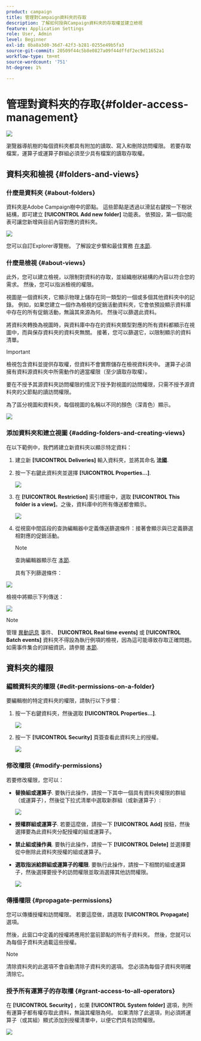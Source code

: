 ```yaml
---
product: campaign
title: 管理對Campaign資料夾的存取
description: 了解如何授與Campaign資料夾的存取權並建立檢視
feature: Application Settings
role: User, Admin
level: Beginner
exl-id: 0ba8a3d0-36d7-42f3-b281-0255e49b5fa3
source-git-commit: 20509f44c5b8e0827a09f44dffdf2ec9d11652a1
workflow-type: tm+mt
source-wordcount: '751'
ht-degree: 1%

---
```


# 管理對資料夾的存取{#folder-access-management}

![](../../assets/common.svg)

瀏覽器導航樹的每個資料夾都具有附加的讀取、寫入和刪除訪問權限。 若要存取檔案，運算子或運算子群組必須至少具有檔案的讀取存取權。

## 資料夾和檢視 {#folders-and-views}

### 什麼是資料夾 {#about-folders}

資料夾是Adobe Campaign樹中的節點。 這些節點是透過以滑鼠右鍵按一下樹狀結構，即可建立 **[!UICONTROL Add new folder]** 功能表。 依預設，第一個功能表可讓您新增與目前內容對應的資料夾。

![](assets/s_ncs_user_add_folder_in_tree.png)

您可以自訂Explorer導覽樹。 了解設定步驟和最佳實務 [在本節](adobe-campaign-workspace.md).

### 什麼是檢視 {#about-views}

此外，您可以建立檢視，以限制對資料的存取，並組織樹狀結構的內容以符合您的需求。 然後，您可以指派檢視的權限。

視圖是一個資料夾，它顯示物理上儲存在同一類型的一個或多個其他資料夾中的記錄。 例如，如果您建立一個作為檢視的促銷活動資料夾，它會依預設顯示資料庫中存在的所有促銷活動，無論其來源為何。 然後可以篩選此資料。

將資料夾轉換為視圖時，與資料庫中存在的資料夾類型對應的所有資料都顯示在視圖中，而與保存資料夾的資料夾無關。 接著，您可以篩選它，以限制顯示的資料清單。

>[!IMPORTANT]
>
>檢視包含資料並提供存取權，但資料不會實際儲存在檢視資料夾中。 運算子必須擁有資料源資料夾中所需動作的適當權限（至少讀取存取權）。
>
>要在不授予其源資料夾訪問權限的情況下授予對視圖的訪問權限，只需不授予源資料夾的父節點的讀訪問權限。

為了區分視圖和資料夾，每個視圖的名稱以不同的顏色（深青色）顯示。

![](assets/s_ncs_user_view_name_color.png)

### 添加資料夾和建立視圖 {#adding-folders-and-creating-views}

在以下範例中，我們將建立新資料夾以顯示特定資料：

1. 建立新 **[!UICONTROL Deliveries]** 輸入資料夾，並將其命名 **法國**.
1. 按一下右鍵此資料夾並選擇 **[!UICONTROL Properties...]**.

   ![](assets/s_ncs_user_add_folder_exple.png)

1. 在 **[!UICONTROL Restriction]** 索引標籤中，選取 **[!UICONTROL This folder is a view]**。之後，資料庫中的所有傳送都會顯示。

   ![](assets/s_ncs_user_add_folder_exple01.png)

1. 從視窗中間區段的查詢編輯器中定義傳送篩選條件：接著會顯示與已定義篩選相對應的促銷活動。

   >[!NOTE]
   >
   >查詢編輯器顯示在 [本節](../../platform/using/about-queries-in-campaign.md).

   具有下列篩選條件：

![](assets/s_ncs_user_add_folder_exple00.png)

檢視中將顯示下列傳送：

![](assets/s_ncs_user_add_folder_exple02.png)

>[!NOTE]
>
>管理 [異動訊息](../../message-center/using/about-transactional-messaging.md) 事件、 **[!UICONTROL Real time events]** 或 **[!UICONTROL Batch events]** 資料夾不得設為執行例項的檢視，因為這可能導致存取正確問題。 如需事件集合的詳細資訊，請參閱 [本節](../../message-center/using/about-event-processing.md#event-collection).

## 資料夾的權限

### 編輯資料夾的權限 {#edit-permissions-on-a-folder}

要編輯樹的特定資料夾的權限，請執行以下步驟：

1. 按一下右鍵資料夾，然後選取 **[!UICONTROL Properties...]**.

   ![](assets/s_ncs_user_folder_properties.png)

1. 按一下 **[!UICONTROL Security]** 頁簽查看此資料夾上的授權。

   ![](assets/s_ncs_user_folder_properties_security.png)

### 修改權限 {#modify-permissions}

若要修改權限，您可以：

* **替換組或運算子**. 要執行此操作，請按一下其中一個具有資料夾權限的群組（或運算子），然後從下拉式清單中選取新群組（或新運算子）:

   ![](assets/s_ncs_user_folder_properties_security02.png)

* **授權群組或運算子**. 若要這麼做，請按一下 **[!UICONTROL Add]** 按鈕，然後選擇要為此資料夾分配授權的組或運算子。
* **禁止組或操作員**. 要執行此操作，請按一下 **[!UICONTROL Delete]** 並選擇要從中刪除此資料夾授權的組或運算子。
* **選取指派給群組或運算子的權限**. 要執行此操作，請按一下相關的組或運算子，然後選擇要授予的訪問權限並取消選擇其他訪問權限。

   ![](assets/s_ncs_user_folder_properties_security03.png)

### 傳播權限 {#propagate-permissions}

您可以傳播授權和訪問權限。 若要這麼做，請選取 **[!UICONTROL Propagate]** 選項。

然後，此窗口中定義的授權將應用於當前節點的所有子資料夾。 然後，您就可以為每個子資料夾過載這些授權。

>[!NOTE]
>
>清除資料夾的此選項不會自動清除子資料夾的選項。 您必須為每個子資料夾明確清除它。

### 授予所有運算子的存取權 {#grant-access-to-all-operators}

在 **[!UICONTROL Security]** ，如果 **[!UICONTROL System folder]** 選項，則所有運算子都有權存取此資料，無論其權限為何。 如果清除了此選項，則必須將運算子（或其組）顯式添加到授權清單中，以便它們具有訪問權限。

![](assets/s_ncs_user_folder_properties_security03b.png)
